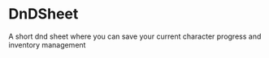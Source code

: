 # DnDSheet
A short dnd sheet where you can save your current character progress and inventory management 
